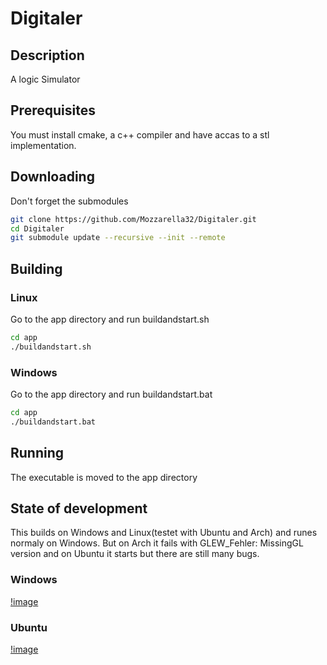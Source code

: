 # Digitaler
## Description
A logic Simulator

## Prerequisites
You must install cmake, a c++ compiler and have accas to a stl implementation.

## Downloading 
Don't forget the submodules
```bash
git clone https://github.com/Mozzarella32/Digitaler.git
cd Digitaler
git submodule update --recursive --init --remote
```

## Building
### Linux
Go to the app directory and run buildandstart.sh
```bash
cd app
./buildandstart.sh
```
### Windows
Go to the app directory and run buildandstart.bat
```bash
cd app
./buildandstart.bat
```

## Running
The executable is moved to the app directory

## State of development
This builds on Windows and Linux(testet with Ubuntu and Arch) and runes normaly on Windows. But on Arch it fails with GLEW_Fehler: MissingGL version and on Ubuntu it starts but there are still many bugs.

### Windows
[!image](assets/README/WindowsDemo.png)
### Ubuntu
[!image](assets/README/UbuntuDemo.png)
